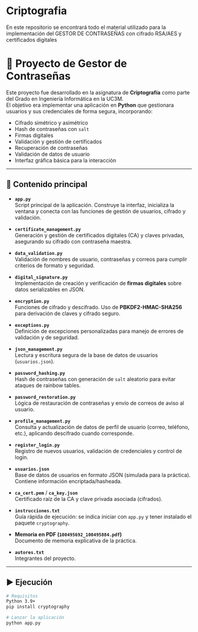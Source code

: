 # Criptografia
En este repositorio se encontrará todo el material utilizado para la implementación del GESTOR DE CONTRASEÑAS con cifrado RSA/AES y certificados digitales


# 🔐 Proyecto de Gestor de Contraseñas

Este proyecto fue desarrollado en la asignatura de **Criptografía** como parte del Grado en Ingeniería Informática en la UC3M.  
El objetivo era implementar una aplicación en **Python** que gestionara usuarios y sus credenciales de forma segura, incorporando:

- Cifrado simétrico y asimétrico
- Hash de contraseñas con `salt`
- Firmas digitales
- Validación y gestión de certificados
- Recuperación de contraseñas
- Validación de datos de usuario
- Interfaz gráfica básica para la interacción

---

## 📂 Contenido principal

- **`app.py`**  
  Script principal de la aplicación. Construye la interfaz, inicializa la ventana y conecta con las funciones de gestión de usuarios, cifrado y validación.

- **`certificate_management.py`**  
  Generación y gestión de certificados digitales (CA) y claves privadas, asegurando su cifrado con contraseña maestra.

- **`data_validation.py`**  
  Validación de nombres de usuario, contraseñas y correos para cumplir criterios de formato y seguridad.

- **`digital_signature.py`**  
  Implementación de creación y verificación de **firmas digitales** sobre datos serializables en JSON.

- **`encryption.py`**  
  Funciones de cifrado y descifrado. Uso de **PBKDF2-HMAC-SHA256** para derivación de claves y cifrado seguro.

- **`exceptions.py`**  
  Definición de excepciones personalizadas para manejo de errores de validación y de seguridad.

- **`json_management.py`**  
  Lectura y escritura segura de la base de datos de usuarios (`usuarios.json`).

- **`password_hashing.py`**  
  Hash de contraseñas con generación de `salt` aleatorio para evitar ataques de rainbow tables.

- **`password_restoration.py`**  
  Lógica de restauración de contraseñas y envío de correos de aviso al usuario.

- **`profile_management.py`**  
  Consulta y actualización de datos de perfil de usuario (correo, teléfono, etc.), aplicando descifrado cuando corresponde.

- **`register_login.py`**  
  Registro de nuevos usuarios, validación de credenciales y control de login.

- **`usuarios.json`**  
  Base de datos de usuarios en formato JSON (simulada para la práctica). Contiene información encriptada/hasheada.

- **`ca_cert.pem`** / **`ca_key.json`**  
  Certificado raíz de la CA y clave privada asociada (cifrados).

- **`instrucciones.txt`**  
  Guía rápida de ejecución: se indica iniciar con `app.py` y tener instalado el paquete `cryptography`.

- **Memoria en PDF (`100495692_100495884.pdf`)**  
  Documento de memoria explicativa de la práctica.

- **`autores.txt`**  
  Integrantes del proyecto.

---

## ▶️ Ejecución

```bash
# Requisitos
Python 3.9+
pip install cryptography

# Lanzar la aplicación
python app.py
